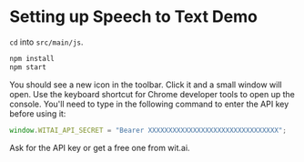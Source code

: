 # Setting up Speech to Text Demo

`cd` into `src/main/js`.

```sh
npm install
npm start
```

You should see a new icon in the toolbar. Click it and a small window will open. Use the keyboard shortcut for Chrome developer tools to open up the console. You'll need to type in the following command to enter the API key before using it:

```javascript
window.WITAI_API_SECRET = "Bearer XXXXXXXXXXXXXXXXXXXXXXXXXXXXXXXX";
```

Ask for the API key or get a free one from wit.ai.

